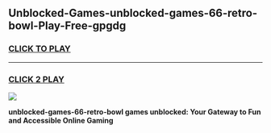 
## Unblocked-Games-unblocked-games-66-retro-bowl-Play-Free-gpgdg
<h3>
<a href="https://premium76.site?title=unblocked-games-66-retro-bowl&ref=15A">CLICK TO PLAY</a></h3>
<hr>

<h3>
<a href="https://premium76.site?title=unblocked-games-66-retro-bowl&ref=15A">CLICK 2 PLAY</a>
  
</h3>

<a href="https://premium76.site?title=unblocked-games-66-retro-bowl&ref=15A"><img src="https://clearcache.store/games.png"></a>


**unblocked-games-66-retro-bowl games unblocked: Your Gateway to Fun and Accessible Online Gaming**
